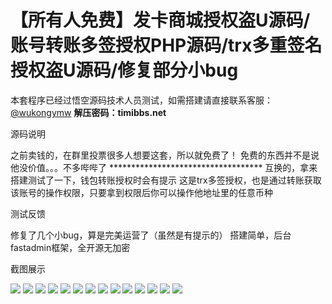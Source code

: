 # 【所有人免费】发卡商城授权盗U源码/账号转账多签授权PHP源码/trx多重签名授权盗U源码/修复部分小bug

本套程序已经过悟空源码技术人员测试，如需搭建请直接联系客服：[@wukongymw](http://t.me/wukongymw)
**解压密码：timibbs.net**

源码说明

之前卖钱的，在群里投票很多人想要这套，所以就免费了！
免费的东西并不是说他没价值。。。不多哔哔了
\*\*\*\*\*\*\*\*\*\*\*\*\*\*\*\*\*\*\*\*\*\*\*\*\*\*\*\*\*\*\*\*\*\*\*
互换的，拿来搭建测试了一下，钱包转账授权时会有提示
这是trx多签授权，也是通过转账获取该账号的操作权限，只要拿到权限后你可以操作他地址里的任意币种

测试反馈

修复了几个小bug，算是完美运营了（虽然是有提示的）
搭建简单，后台fastadmin框架，全开源无加密

截图展示

[![](https://wukongymw.com/wp-content/uploads/2023/08/1692288833-9adf3830b532e9f.png)](https://wukongymw.com/wp-content/uploads/2023/08/1692288833-9adf3830b532e9f.png)
[![](https://wukongymw.com/wp-content/uploads/2023/08/1692288832-4bc9e9af1e8cc21.png)](https://wukongymw.com/wp-content/uploads/2023/08/1692288832-4bc9e9af1e8cc21.png)
[![](https://wukongymw.com/wp-content/uploads/2023/08/1692288832-eec895ad6799c7a.png)](https://wukongymw.com/wp-content/uploads/2023/08/1692288832-eec895ad6799c7a.png)
[![](https://wukongymw.com/wp-content/uploads/2023/08/1692288831-233cfdee3ea9eb7.png)](https://wukongymw.com/wp-content/uploads/2023/08/1692288831-233cfdee3ea9eb7.png)
[![](https://wukongymw.com/wp-content/uploads/2023/08/1692288828-40271df7a082de2.png)](https://wukongymw.com/wp-content/uploads/2023/08/1692288828-40271df7a082de2.png)
[![](https://wukongymw.com/wp-content/uploads/2023/08/1692288827-c44b7b6e0cbebb4.png)](https://wukongymw.com/wp-content/uploads/2023/08/1692288827-c44b7b6e0cbebb4.png)
[![](https://wukongymw.com/wp-content/uploads/2023/08/1692288831-10f6f9c25b7252b.png)](https://wukongymw.com/wp-content/uploads/2023/08/1692288831-10f6f9c25b7252b.png)
[![](https://wukongymw.com/wp-content/uploads/2023/08/1692288830-d626a10644cc034.png)](https://wukongymw.com/wp-content/uploads/2023/08/1692288830-d626a10644cc034.png)
[![](https://wukongymw.com/wp-content/uploads/2023/08/1692288830-454204e398efb94.png)](https://wukongymw.com/wp-content/uploads/2023/08/1692288830-454204e398efb94.png)
[![](https://wukongymw.com/wp-content/uploads/2023/08/1692288830-fdc4fe57894c550.png)](https://wukongymw.com/wp-content/uploads/2023/08/1692288830-fdc4fe57894c550.png)
[![](https://wukongymw.com/wp-content/uploads/2023/08/1692288829-472fac212b52c21.png)](https://wukongymw.com/wp-content/uploads/2023/08/1692288829-472fac212b52c21.png)
[![](https://wukongymw.com/wp-content/uploads/2023/08/1692288829-ec992c25f0e2cbc.png)](https://wukongymw.com/wp-content/uploads/2023/08/1692288829-ec992c25f0e2cbc.png)
[![](https://wukongymw.com/wp-content/uploads/2023/08/1692288828-80591f559d2dc4e.png)](https://wukongymw.com/wp-content/uploads/2023/08/1692288828-80591f559d2dc4e.png)
[![](https://wukongymw.com/wp-content/uploads/2023/08/1692288827-21b82fba911037b.png)](https://wukongymw.com/wp-content/uploads/2023/08/1692288827-21b82fba911037b.png)